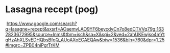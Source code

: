 # Lasagna recept (pog)

<img> https://www.google.com/search?q=lasagne+recept&sxsrf=AOaemvLAO9YF6beycdyCn7o8edCTVVq79g:1632823672995&source=lnms&tbm=isch&sa=X&sqi=2&ved=2ahUKEwjso4mYtqHzAhXLSvEDHQbsBfoQ_AUoAXoECAEQAw&biw=1536&bih=760&dpr=1.25#imgrc=ZPB04niPgrTrKM